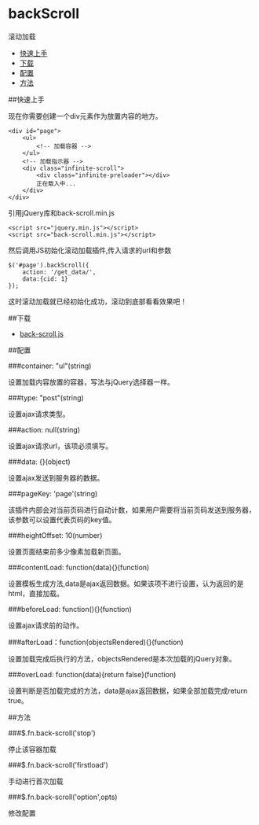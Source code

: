 # backScroll

滚动加载

*	[快速上手](#快速上手)
*	[下载](#下载)
*	[配置](#配置)
*	[方法](#方法)

##快速上手

现在你需要创建一个div元素作为放置内容的地方。

    <div id="page">
        <ul>
            <!-- 加载容器 -->
        </ul>
        <!-- 加载指示器 -->
        <div class="infinite-scroll">
            <div class="infinite-preloader"></div>
            正在载入中...
        </div>
    </div>

引用jQuery库和back-scroll.min.js

    <script src="jquery.min.js"></script>
    <script src="back-scroll.min.js"></script>

然后调用JS初始化滚动加载插件,传入请求的url和参数

    $('#page').backScroll({
        action: '/get_data/',
        data:{cid: 1}
    });

这时滚动加载就已经初始化成功，滚动到底部看看效果吧！

##下载

* [back-scroll.js](https://raw.github.com/zcorw/backScroll/master/dist/back-scroll.min.js)

##配置

###container: "ul"(string)

设置加载内容放置的容器，写法与jQuery选择器一样。

###type: "post"(string)

设置ajax请求类型。

###action: null(string)

设置ajax请求url，该项必须填写。

###data: {}(object)

设置ajax发送到服务器的数据。

###pageKey: 'page'(string)

该插件内部会对当前页码进行自动计数，如果用户需要将当前页码发送到服务器，该参数可以设置代表页码的key值。

###heightOffset: 10(number)

设置页面结束前多少像素加载新页面。

###contentLoad: function(data){}(function)

设置模板生成方法,data是ajax返回数据。如果该项不进行设置，认为返回的是html，直接加载。

###beforeLoad: function(){}(function)

设置ajax请求前的动作。

###afterLoad：function(objectsRendered){}(function)

设置加载完成后执行的方法，objectsRendered是本次加载的jQuery对象。

###overLoad: function(data){return false}(function)

设置判断是否加载完成的方法，data是ajax返回数据，如果全部加载完成return true。

##方法

###$.fn.back-scroll('stop')

停止该容器加载

###$.fn.back-scroll('firstload')

手动进行首次加载

###$.fn.back-scroll('option',opts)

修改配置

